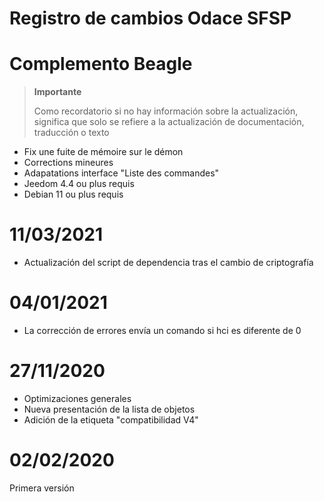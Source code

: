 # Registro de cambios Odace SFSP

# Complemento Beagle

>**Importante**
>
>Como recordatorio si no hay información sobre la actualización, significa que solo se refiere a la actualización de documentación, traducción o texto

- Fix une fuite de mémoire sur le démon
- Corrections mineures
- Adapatations interface "Liste des commandes"
- Jeedom 4.4 ou plus requis
- Debian 11 ou plus requis

# 11/03/2021

- Actualización del script de dependencia tras el cambio de criptografía

# 04/01/2021

- La corrección de errores envía un comando si hci es diferente de 0

# 27/11/2020

- Optimizaciones generales
- Nueva presentación de la lista de objetos
- Adición de la etiqueta "compatibilidad V4"

# 02/02/2020

Primera versión
